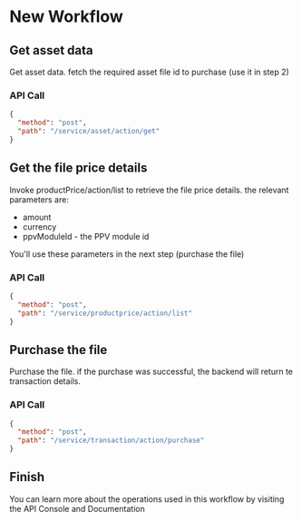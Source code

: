 <!--METADATA
{
  "summary": "Purchase PPV"
}
-->

# New Workflow


## Get asset data
Get asset data. fetch the required asset file id to purchase (use it in step 2)

### API Call
```json
{
  "method": "post",
  "path": "/service/asset/action/get"
}
```

## Get the file price details
Invoke productPrice/action/list to retrieve the file price details. the relevant parameters are:
* amount
* currency
* ppvModuleId - the PPV module id

You'll use these parameters in the next step (purchase the file)

### API Call
```json
{
  "method": "post",
  "path": "/service/productprice/action/list"
}
```

## Purchase the file
Purchase the file. if the purchase was successful, the backend will return te transaction details.

### API Call
```json
{
  "method": "post",
  "path": "/service/transaction/action/purchase"
}
```

## Finish
You can learn more about the operations used in this workflow by visiting the API Console and Documentation
